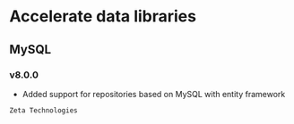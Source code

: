 # Accelerate data libraries
## MySQL
### v8.0.0

- Added support for repositories based on MySQL with entity framework

```
Zeta Technologies
```